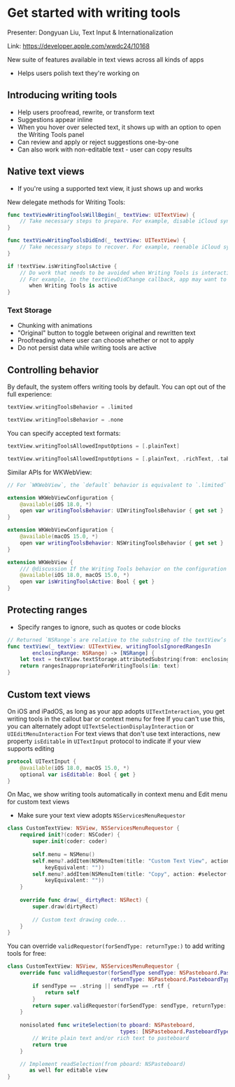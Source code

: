 # Get started with writing tools

Presenter: Dongyuan Liu, Text Input & Internationalization

Link: https://developer.apple.com/wwdc24/10168

New suite of features available in text views across all kinds of apps
- Helps users polish text they're working on

## Introducing writing tools

- Help users proofread, rewrite, or transform text
- Suggestions appear inline
- When you hover over selected text, it shows up with an option to open the Writing Tools panel
- Can review and apply or reject suggestions one-by-one
- Can also work with non-editable text - user can copy results

## Native text views

- If you're using a supported text view, it just shows up and works

New delegate methods for Writing Tools:

```swift
func textViewWritingToolsWillBegin(_ textView: UITextView) {
    // Take necessary steps to prepare. For example, disable iCloud sync.
}

func textViewWritingToolsDidEnd(_ textView: UITextView) {
    // Take necessary steps to recover. For example, reenable iCloud sync.
}

if !textView.isWritingToolsActive {
    // Do work that needs to be avoided when Writing Tools is interacting with text view
    // For example, in the textViewDidChange callback, app may want to avoid certain things
       when Writing Tools is active
}
```

### Text Storage

- Chunking with animations
- "Original" button to toggle between original and rewritten text
- Proofreading where user can choose whether or not to apply
- Do not persist data while writing tools are active

## Controlling behavior

By default, the system offers writing tools by default. You can opt out of the full experience:

```swift
textView.writingToolsBehavior = .limited

textView.writingToolsBehavior = .none
```

You can specify accepted text formats:

```swift
textView.writingToolsAllowedInputOptions = [.plainText]

textView.writingToolsAllowedInputOptions = [.plainText, .richText, .table]
```

Similar APIs for WKWebView:

```swift
// For `WKWebView`, the `default` behavior is equivalent to `.limited`

extension WKWebViewConfiguration {
    @available(iOS 18.0, *)
    open var writingToolsBehavior: UIWritingToolsBehavior { get set }
}

extension WKWebViewConfiguration {
    @available(macOS 15.0, *)
    open var writingToolsBehavior: NSWritingToolsBehavior { get set }
}

extension WKWebView {
    /// @discussion If the Writing Tools behavior on the configuration is `.limited`, this will always be `false`.
    @available(iOS 18.0, macOS 15.0, *)
    open var isWritingToolsActive: Bool { get }
}
```

## Protecting ranges

- Specify ranges to ignore, such as quotes or code blocks

```swift
// Returned `NSRange`s are relative to the substring of the textView’s textStorage from `enclosingRange`
func textView(_ textView: UITextView, writingToolsIgnoredRangesIn
        enclosingRange: NSRange) -> [NSRange] {
    let text = textView.textStorage.attributedSubstring(from: enclosingRange)
    return rangesInappropriateForWritingTools(in: text)
}
```

## Custom text views

On iOS and iPadOS, as long as your app adopts `UITextInteraction`, you get writing tools in the callout bar or context menu for free
If you can't use this, you can alternately adopt `UITextSelectionDisplayInteraction` or `UIEditMenuInteraction`
For text views that don't use text interactions, new property `isEditable` in `UITextInput` protocol to indicate if your view supports editing

```swift
protocol UITextInput {
    @available(iOS 18.0, macOS 15.0, *)
    optional var isEditable: Bool { get }
}
```

On Mac, we show writing tools automatically in context menu and Edit menu for custom text views
- Make sure your text view adopts `NSServicesMenuRequestor`

```swift
class CustomTextView: NSView, NSServicesMenuRequestor {
    required init?(coder: NSCoder) {
        super.init(coder: coder)
        
        self.menu = NSMenu()
        self.menu?.addItem(NSMenuItem(title: "Custom Text View", action: nil,
            keyEquivalent: ""))
        self.menu?.addItem(NSMenuItem(title: "Copy", action: #selector(copy(_:)), 
            keyEquivalent: ""))
    }
  
    override func draw(_ dirtyRect: NSRect) {
        super.draw(dirtyRect)
        
        // Custom text drawing code...
    }
}
```

You can override `validRequestor(forSendType: returnType:)` to add writing tools for free:

```swift
class CustomTextView: NSView, NSServicesMenuRequestor {
    override func validRequestor(forSendType sendType: NSPasteboard.PasteboardType?, 
                                 returnType: NSPasteboard.PasteboardType?) -> Any? {
        if sendType == .string || sendType == .rtf {
            return self
        }
        return super.validRequestor(forSendType: sendType, returnType: returnType)
    }
    
    nonisolated func writeSelection(to pboard: NSPasteboard,
                                    types: [NSPasteboard.PasteboardType]) -> Bool {
        // Write plain text and/or rich text to pasteboard
        return true
    }

    // Implement readSelection(from pboard: NSPasteboard)
       as well for editable view
}
```
